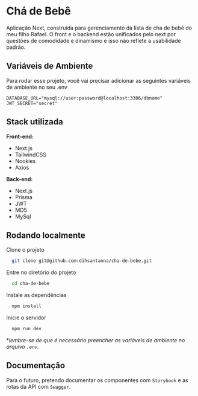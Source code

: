
# Chá de Bebê

Aplicação Next, construída para gerenciamento da lista de cha de bebê do meu filho Rafael. O front e o backend estão unificados pelo next por questões de comodidade e dinamismo e isso não reflete a usabilidade padrão.



## Variáveis de Ambiente

Para rodar esse projeto, você vai precisar adicionar as seguintes variáveis de ambiente no seu .env

```env
DATABASE_URL="mysql://user:password@localhost:3306/dbname"
JWT_SECRET="secret"
```


## Stack utilizada

**Front-end:**
- Next.js
- TailwindCSS
- Nookies
- Axios

**Back-end:**
- Next.js
- Prisma
- JWT
- MD5
- MySql

## Rodando localmente

Clone o projeto

```bash
  git clone git@github.com:dihsantanna/cha-de-bebe.git
```

Entre no diretório do projeto

```bash
  cd cha-de-bebe
```

Instale as dependências

```bash
  npm install
```

Inicie o servidor

```bash
  npm run dev
```

*_lembre-se de que é necessário preencher as variáveis de ambiente no arquivo `.env`._

## Documentação

Para o futuro, pretendo documentar os componentes com `Storybook` e as rotas da API com `Swagger`.

